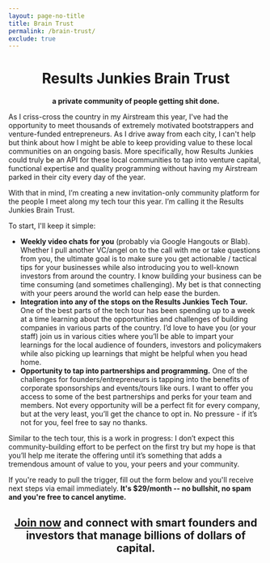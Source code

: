 ```yaml
---
layout: page-no-title
title: Brain Trust
permalink: /brain-trust/
exclude: true
---
```


<h1 align="center"><strong>Results Junkies Brain Trust</strong></h1>

<p align="center"><b>a private community of people getting shit done.</b></p> 

<p>As I criss-cross the country in my Airstream this year, I've had the opportunity to meet thousands of extremely motivated bootstrappers and venture-funded entrepreneurs. As I drive away from each city, I can't help but think about how I might be able to keep providing value to these local communities on an ongoing basis. More specifically, how Results Junkies could truly be an API for these local communities to tap into venture capital, functional expertise and quality programming without having my Airstream parked in their city every day of the year.</p>

<p>With that in mind, I’m creating a new invitation-only community platform for the people I meet along my tech tour this year. I’m calling it the Results Junkies Brain Trust.</p>

To start, I'll keep it simple:

* **Weekly video chats for you** (probably via Google Hangouts or Blab). Whether I pull another VC/angel on to the call with me or take questions from you, the ultimate goal is to make sure you get actionable / tactical tips for your businesses while also introducing you to well-known investors from around the country. I know building your business can be time consuming (and sometimes challenging). My bet is that connecting with your peers around the world can help ease the burden.
* **Integration into any of the stops on the Results Junkies Tech Tour.** One of the best parts of the tech tour has been spending up to a week at a time learning about the opportunities and challenges of building companies in various parts of the country. I’d love to have you (or your staff) join us in various cities where you’ll be able to impart your learnings for the local audience of founders, investors and policymakers while also picking up learnings that might be helpful when you head home. 
* **Opportunity to tap into partnerships and programming.** One of the challenges for founders/entrepreneurs is tapping into the benefits of corporate sponsorships and events/tours like ours. I want to offer you access to some of the best partnerships and perks for your team and members. Not every opportunity will be a perfect fit for every company, but at the very least, you’ll get the chance to opt in. No pressure - if it’s not for you, feel free to say no thanks.

<p>Similar to the tech tour, this is a work in progress: I don’t expect this community-building effort to be perfect on the first try but my hope is that you’ll help me iterate the offering until it’s something that adds a tremendous amount of value to you, your peers and your community.</p>

<p>If you're ready to pull the trigger, fill out the form below and you'll receive next steps via email immediately. <b>It's $29/month -- no bullshit, no spam and you're free to cancel anytime.</b></p>

<h2 align="center"><strong><a href="https://resultsjunkies.typeform.com/to/NgENmL">Join now</a></strong> and connect with smart founders and investors that manage billions of dollars of capital.</h2>




